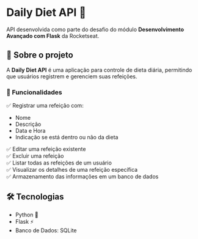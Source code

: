 # Daily Diet API 🥗  

API desenvolvida como parte do desafio do módulo **Desenvolvimento Avançado com Flask** da Rocketseat.  

## 📌 Sobre o projeto  

A **Daily Diet API** é uma aplicação para controle de dieta diária, permitindo que usuários registrem e gerenciem suas refeições.  

### 🚀 Funcionalidades  

✅ Registrar uma refeição com:  
- Nome  
- Descrição  
- Data e Hora  
- Indicação se está dentro ou não da dieta  

✅ Editar uma refeição existente  
✅ Excluir uma refeição  
✅ Listar todas as refeições de um usuário  
✅ Visualizar os detalhes de uma refeição específica  
✅ Armazenamento das informações em um banco de dados  

## 🛠 Tecnologias  

- Python 🐍  
- Flask ⚡  
- Banco de Dados: SQLite
